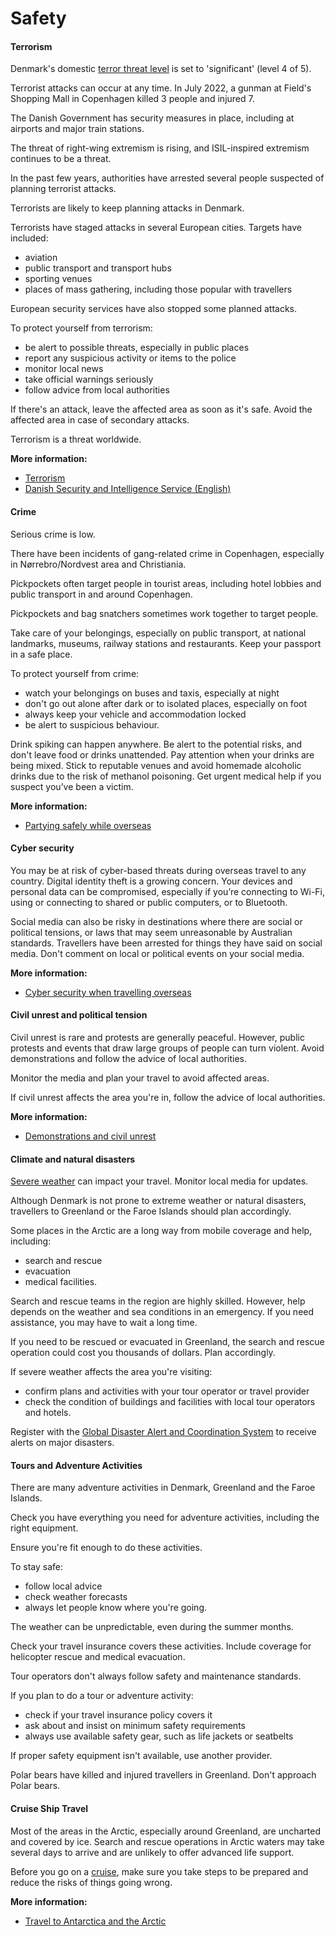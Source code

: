 # Safety

#### Terrorism

Denmark's domestic [terror threat level](https://pet.dk/en/terrorism-and-extremism) is set to 'significant' (level 4 of 5).

Terrorist attacks can occur at any time. In July 2022, a gunman at Field's Shopping Mall in Copenhagen killed 3 people and injured 7.

The Danish Government has security measures in place, including at airports and major train stations.

The threat of right-wing extremism is rising, and ISIL-inspired extremism continues to be a threat.

In the past few years, authorities have arrested several people suspected of planning terrorist attacks.

Terrorists are likely to keep planning attacks in Denmark.

Terrorists have staged attacks in several European cities. Targets have included:

* aviation
* public transport and transport hubs
* sporting venues
* places of mass gathering, including those popular with travellers

European security services have also stopped some planned attacks.

To protect yourself from terrorism:

* be alert to possible threats, especially in public places
* report any suspicious activity or items to the police
* monitor local news
* take official warnings seriously
* follow advice from local authorities

If there's an attack, leave the affected area as soon as it's safe. Avoid the affected area in case of secondary attacks.

Terrorism is a threat worldwide.

**More information:**

* [Terrorism](/before-you-go/safety/terrorism "Terrorism")
* [Danish Security and Intelligence Service (English)](https://pet.dk/en/terrorism-and-extremism)

#### Crime

Serious crime is low.

There have been incidents of gang-related crime in Copenhagen, especially in Nørrebro/Nordvest area and Christiania.

Pickpockets often target people in tourist areas, including hotel lobbies and public transport in and around Copenhagen.

Pickpockets and bag snatchers sometimes work together to target people.

Take care of your belongings, especially on public transport, at national landmarks, museums, railway stations and restaurants. Keep your passport in a safe place.

To protect yourself from crime:

* watch your belongings on buses and taxis, especially at night
* don't go out alone after dark or to isolated places, especially on foot
* always keep your vehicle and accommodation locked
* be alert to suspicious behaviour.

Drink spiking can happen anywhere. Be alert to the potential risks, and don't leave food or drinks unattended. Pay attention when your drinks are being mixed. Stick to reputable venues and avoid homemade alcoholic drinks due to the risk of methanol poisoning. Get urgent medical help if you suspect you’ve been a victim.

**More information:**

* [Partying safely while overseas](https://aus01.safelinks.protection.outlook.com/?url=https%3A%2F%2Fwww.smartraveller.gov.au%2Fbefore-you-go%2Fsafety%2Fpartying&data=05%7C02%7CMichelle.Lam%40dfat.gov.au%7Cbd0cd565db744527188508dd41a4930d%7C9b7f23b30e8347a58a40ffa8a6fea536%7C0%7C0%7C638738897282360647%7CUnknown%7CTWFpbGZsb3d8eyJFbXB0eU1hcGkiOnRydWUsIlYiOiIwLjAuMDAwMCIsIlAiOiJXaW4zMiIsIkFOIjoiTWFpbCIsIldUIjoyfQ%3D%3D%7C0%7C%7C%7C&sdata=8hzP1P0iV92Jm88KsRyu4DlEadlSJN77OY%2FyBZsYuRk%3D&reserved=0)

#### Cyber security

You may be at risk of cyber-based threats during overseas travel to any country. Digital identity theft is a growing concern. Your devices and personal data can be compromised, especially if you’re connecting to Wi-Fi, using or connecting to shared or public computers, or to Bluetooth.

Social media can also be risky in destinations where there are social or political tensions, or laws that may seem unreasonable by Australian standards. Travellers have been arrested for things they have said on social media. Don't comment on local or political events on your social media.

**More information:**

* [Cyber security when travelling overseas](/before-you-go/staying-safe/cyber-security "Cyber security when travelling overseas")

#### Civil unrest and political tension

Civil unrest is rare and protests are generally peaceful. However, public protests and events that draw large groups of people can turn violent. Avoid demonstrations and follow the advice of local authorities.

Monitor the media and plan your travel to avoid affected areas.

If civil unrest affects the area you're in, follow the advice of local authorities.

**More information:**

* [Demonstrations and civil unrest](/node/343)

#### Climate and natural disasters

[Severe weather](/while-youre-away/crisis-or-emergency/severe-weather-incident "There's a severe weather incident") can impact your travel. Monitor local media for updates.

Although Denmark is not prone to extreme weather or natural disasters, travellers to Greenland or the Faroe Islands should plan accordingly.

Some places in the Arctic are a long way from mobile coverage and help, including:

* search and rescue
* evacuation
* medical facilities.

Search and rescue teams in the region are highly skilled. However, help depends on the weather and sea conditions in an emergency. If you need assistance, you may have to wait a long time.

If you need to be rescued or evacuated in Greenland, the search and rescue operation could cost you thousands of dollars. Plan accordingly.

If severe weather affects the area you're visiting:

* confirm plans and activities with your tour operator or travel provider
* check the condition of buildings and facilities with local tour operators and hotels.

Register with the [Global Disaster Alert and Coordination System](http://www.gdacs.org/) to receive alerts on major disasters.

#### Tours and Adventure Activities

There are many adventure activities in Denmark, Greenland and the Faroe Islands.

Check you have everything you need for adventure activities, including the right equipment.

Ensure you're fit enough to do these activities.

To stay safe:

* follow local advice
* check weather forecasts
* always let people know where you're going.

The weather can be unpredictable, even during the summer months.

Check your travel insurance covers these activities. Include coverage for helicopter rescue and medical evacuation.

Tour operators don't always follow safety and maintenance standards.

If you plan to do a tour or adventure activity:

* check if your travel insurance policy covers it
* ask about and insist on minimum safety requirements
* always use available safety gear, such as life jackets or seatbelts

If proper safety equipment isn't available, use another provider.

Polar bears have killed and injured travellers in Greenland. Don't approach Polar bears.

#### Cruise Ship Travel

Most of the areas in the Arctic, especially around Greenland, are uncharted and covered by ice. Search and rescue operations in Arctic waters may take several days to arrive and are unlikely to offer advanced life support.

Before you go on a [cruise](/before-you-go/getting-around/cruises "Going on a cruise"), make sure you take steps to be prepared and reduce the risks of things going wrong.

**More information:**

* [Travel to Antarctica and the Arctic](/before-you-go/activities/antarctica-and-arctic "Travel to Antarctica and the Arctic")